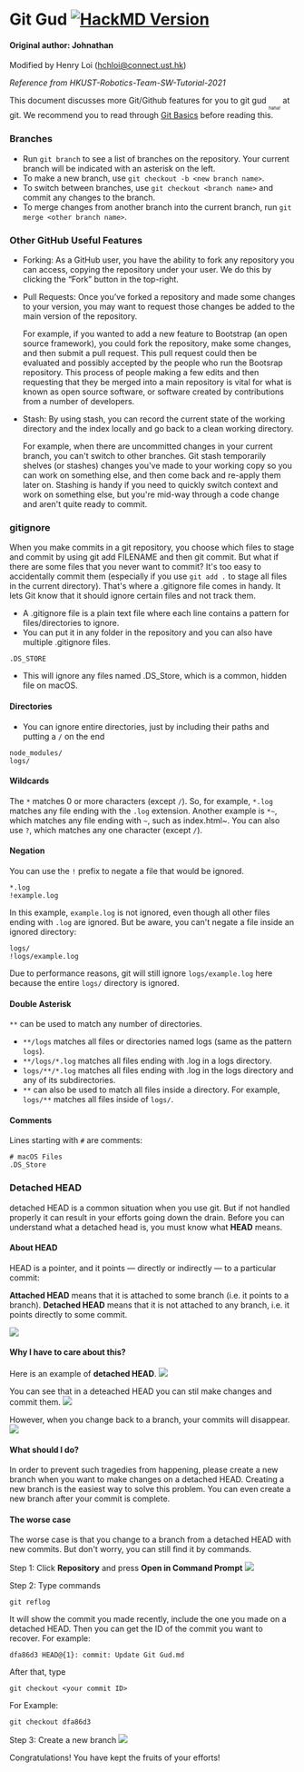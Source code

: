# Git Gud [![HackMD Version](https://img.shields.io/badge/Made%20with-Markdown-1f425.svg)](https://hackmd.io/JRqS6NIgRGKe-XgAIjGHRw?view)
#### Original author: Johnathan
Modified by Henry Loi (hchloi@connect.ust.hk)

*Reference from HKUST-Robotics-Team-SW-Tutorial-2021*

This document discusses more Git/Github features for you to git gud <sub><sub><sub>haha!</sub></sub></sub> at git. We recommend you to read through [Git Basics][basics] before reading this.

[basics]: https://hackmd.io/LobT9mNYQJCZ3b7TbnDRQA?view

### Branches
- Run `git branch` to see a list of branches on the repository. Your current branch will be indicated with an asterisk on the left.
- To make a new branch, use `git checkout -b <new branch name>`.
- To switch between branches, use `git checkout <branch name>` and commit any changes to  the branch.
- To merge changes from another branch into the current branch, run `git merge <other branch name>`.

### Other GitHub Useful Features
- Forking: As a GitHub user, you have the ability to fork any repository you can access, 
copying the repository under your user. 
We do this by clicking the “Fork” button in the top-right.


- Pull Requests: Once you’ve forked a repository and made some changes to your version, 
you may want to request those changes be added to the main version of the repository.

  For example, if you wanted to add a new feature to Bootstrap (an open source framework), you could fork the repository, 
make some changes, and then submit a pull request. This pull request could then be evaluated and 
possibly accepted by the people who run the Bootsrap repository. This process of people making a few edits and then requesting that they be merged into a main repository is vital for what is known as 
open source software, or software created by contributions from a number of developers.

- Stash: By using stash, you can record the current state of the working directory and the index locally and go back to a clean working directory. 
    
    For example, when there are uncommitted changes in your current branch, you can't switch to other branches. Git stash temporarily shelves (or stashes) changes you've made to your working copy so you can work on something else, and then come back and re-apply them later on. Stashing is handy if you need to quickly switch context and work on something else, but you're mid-way through a code change and aren't quite ready to commit.

### gitignore
When you make commits in a git repository, you choose which files to stage and commit by using git add FILENAME and then git commit. But what if there are some files that you never want to commit? It's too easy to accidentally commit them (especially if you use `git add .` to stage all files in the current directory). That's where a .gitignore file comes in handy. It lets Git know that it should ignore certain files and not track them.

- A .gitignore file is a plain text file where each line contains a pattern for files/directories to ignore. 
- You can put it in any folder in the repository and you can also have multiple .gitignore files. 
```
.DS_STORE
```
- This will ignore any files named .DS_Store, which is a common, hidden file on macOS.

#### Directories
- You can ignore entire directories, just by including their paths and putting a `/` on the end
```
node_modules/
logs/
```

#### Wildcards
The `*` matches 0 or more characters (except `/`). So, for example, `*.log` matches any file ending with the `.log` extension.
Another example is `*~`, which matches any file ending with `~`, such as index.html~.
You can also use `?`, which matches any one character (except `/`).

#### Negation
You can use the `!` prefix to negate a file that would be ignored.
```
*.log
!example.log
```
In this example, `example.log` is not ignored, even though all other files ending with `.log` are ignored.
But be aware, you can't negate a file inside an ignored directory:
```
logs/
!logs/example.log
```
Due to performance reasons, git will still ignore `logs/example.log` here because the entire `logs/` directory is ignored.

#### Double Asterisk
`**` can be used to match any number of directories.

- `**/logs` matches all files or directories named logs (same as the pattern `logs`).
- `**/logs/*.log` matches all files ending with .log in a logs directory.
- `logs/**/*.log` matches all files ending with .log in the logs directory and any of its subdirectories.
- `**` can also be used to match all files inside a directory. For example, `logs/**` matches all files inside of `logs/`.

#### Comments
Lines starting with `#` are comments:
```
# macOS Files
.DS_Store
```


### Detached HEAD
detached HEAD is a common situation when you use git. But if not handled properly it can result in your efforts going down the drain. Before you can understand what a detached head is, you must know what **HEAD** means.

#### About HEAD
HEAD is a pointer, and it points — directly or indirectly — to a particular commit:

**Attached  HEAD** means that it is attached to some branch (i.e. it points to a branch).
**Detached HEAD** means that it is not attached to any branch, i.e. it points directly to some commit.

![](https://i.stack.imgur.com/6mrfN.jpg)

#### Why I have to care about this?
Here is an example of **detached HEAD**.
![](https://i.imgur.com/g1LBagd.png)

You can see that in a deteached HEAD you can stil make changes and commit them. 
![](https://i.imgur.com/HFoOr3F.png)

However, when you change back to a branch, your commits will disappear. 
![](https://i.imgur.com/CjK0Pqs.png)

#### What should I do?
In order to prevent such tragedies from happening, please create a new branch when you want to make changes on a detached HEAD. Creating a new branch is the easiest way to solve this problem. You can even create a new branch after your commit is complete.

#### The worse case
The worse case is that you change to a branch from a detached HEAD with new commits. But don't worry, you can still find it by commands.

Step 1: Click **Repository** and press **Open in Command Prompt**
![](https://i.imgur.com/jKUTtjT.png)

Step 2: Type commands
```
git reflog
```
It will show the commit you made recently, include the one you made on a detached HEAD. Then you can get the ID of the commit you want to recover.
For example:
```
dfa86d3 HEAD@{1}: commit: Update Git Gud.md
```

After that, type
```
git checkout <your commit ID>
```
For Example:
```
git checkout dfa86d3
```


Step 3: Create a new branch
![](https://i.imgur.com/z1WUJBI.png)

Congratulations! You have kept the fruits of your efforts!